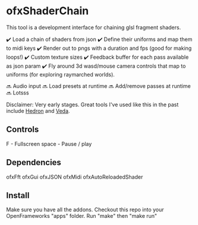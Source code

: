 # ofxShaderChain

This tool is a development interface for chaining glsl fragment shaders.

✔️  Load a chain of shaders from json
✔️  Define their uniforms and map them to midi keys
✔️  Render out to pngs with a duration and fps (good for making loops!)
✔️  Custom texture sizes
✔️  Feedback buffer for each pass available as json param
✔️  Fly around 3d wasd/mouse camera controls that map to uniforms (for exploring raymarched worlds).

🔜 Audio input
🔜 Load presets at runtime
🔜 Add/remove passes at runtime
🔜 Lotsss

Disclaimer: Very early stages. Great tools I've used like this in the past include [Hedron](https://github.com/nudibranchrecords/hedron) and [Veda](https://atom.io/packages/veda).

## Controls

F - Fullscreen
space - Pause / play

## Dependencies

ofxFft
ofxGui
ofxJSON
ofxMidi
ofxAutoReloadedShader

## Install

Make sure you have all the addons.
Checkout this repo into your OpenFrameworks "apps" folder.
Run "make" then "make run"
